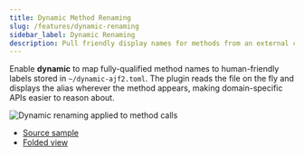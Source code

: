 ```yaml
---
title: Dynamic Method Renaming
slug: /features/dynamic-renaming
sidebar_label: Dynamic Renaming
description: Pull friendly display names for methods from an external configuration file.
---
```


Enable **dynamic** to map fully-qualified method names to human-friendly labels stored in `~/dynamic-ajf2.toml`. The plugin reads the file on the fly and displays the alias wherever the method appears, making domain-specific APIs easier to reason about.

![Dynamic renaming applied to method calls](https://github.com/user-attachments/assets/250e6884-6254-4707-85ac-7c861d3773f2)

- [Source sample](https://github.com/AntoniRokitnicki/AdvancedExpressionFolding/blob/main/examples/data/DynamicTestData.java)
- [Folded view](https://github.com/AntoniRokitnicki/AdvancedExpressionFolding/blob/main/folded/DynamicTestData-folded.java)
